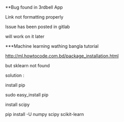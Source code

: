 **Bug found in 3rdbell App

Link not formatting properly

Issue has been posted in gitlab

will work on it later


***Machine learning wathing bangla tutorial

http://ml.howtocode.com.bd/package_installation.html

but sklearn not found

solution :

install pip

sudo easy_install  pip

install scipy

pip install -U numpy scipy scikit-learn


